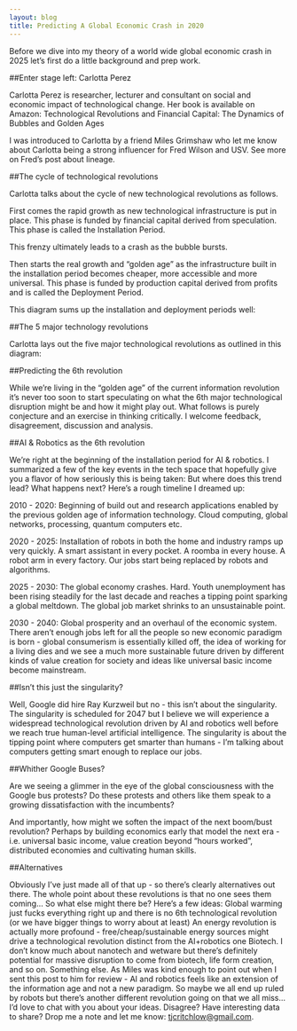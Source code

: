```yaml
---
layout: blog
title: Predicting A Global Economic Crash in 2020
---
```


Before we dive into my theory of a world wide global economic crash in 2025 let’s first do a little background and prep work.

##Enter stage left: Carlotta Perez

Carlotta Perez is researcher, lecturer and consultant on social and economic impact of technological change. Her book is available on Amazon: Technological Revolutions and Financial Capital: The Dynamics of Bubbles and Golden Ages

I was introduced to Carlotta by a friend Miles Grimshaw who let me know about Carlotta being a strong influencer for Fred Wilson and USV. See more on Fred’s post about lineage.

##The cycle of technological revolutions

Carlotta talks about the cycle of new technological revolutions as follows.

First comes the rapid growth as new technological infrastructure is put in place. This phase is funded by financial capital derived from speculation. This phase is called the Installation Period.

This frenzy ultimately leads to a crash as the bubble bursts.

Then starts the real growth and “golden age” as the infrastructure built in the installation period becomes cheaper, more accessible and more universal. This phase is funded by production capital derived from profits and is called the Deployment Period.

This diagram sums up the installation and deployment periods well:

##The 5 major technology revolutions

Carlotta lays out the five major technological revolutions as outlined in this diagram:

##Predicting the 6th revolution

While we’re living in the “golden age” of the current information revolution it’s never too soon to start speculating on what the 6th major technological disruption might be and how it might play out. What follows is purely conjecture and an exercise in thinking critically. I welcome feedback, disagreement, discussion and analysis.

##AI & Robotics as the 6th revolution

We’re right at the beginning of the installation period for AI & robotics. I summarized a few of the key events in the tech space that hopefully give you a flavor of how seriously this is being taken: But where does this trend lead? What happens next? Here’s a rough timeline I dreamed up:

2010 - 2020: Beginning of build out and research applications enabled by the previous golden age of information technology. Cloud computing, global networks, processing, quantum computers etc.

2020 - 2025: Installation of robots in both the home and industry ramps up very quickly. A smart assistant in every pocket. A roomba in every house. A robot arm in every factory. Our jobs start being replaced by robots and algorithms.

2025 - 2030: The global economy crashes. Hard. Youth unemployment has been rising steadily for the last decade and reaches a tipping point sparking a global meltdown. The global job market shrinks to an unsustainable point.

2030 - 2040: Global prosperity and an overhaul of the economic system. There aren’t enough jobs left for all the people so new economic paradigm is born - global consumerism is essentially killed off, the idea of working for a living dies and we see a much more sustainable future driven by different kinds of value creation for society and ideas like universal basic income become mainstream.

##Isn’t this just the singularity?

Well, Google did hire Ray Kurzweil but no - this isn’t about the singularity. The singularity is scheduled for 2047 but I believe we will experience a widespread technological revolution driven by AI and robotics well before we reach true human-level artificial intelligence. The singularity is about the tipping point where computers get smarter than humans - I’m talking about computers getting smart enough to replace our jobs.

##Whither Google Buses?

Are we seeing a glimmer in the eye of the global consciousness with the Google bus protests? Do these protests and others like them speak to a growing dissatisfaction with the incumbents?

And importantly, how might we soften the impact of the next boom/bust revolution? Perhaps by building economics early that model the next era - i.e. universal basic income, value creation beyond “hours worked”, distributed economies and cultivating human skills.

##Alternatives

Obviously I’ve just made all of that up - so there’s clearly alternatives out there. The whole point about these revolutions is that no one sees them coming… So what else might there be? Here’s a few ideas:
Global warming just fucks everything right up and there is no 6th technological revolution (or we have bigger things to worry about at least)
An energy revolution is actually more profound - free/cheap/sustainable energy sources might drive a technological revolution distinct from the AI+robotics one
Biotech. I don’t know much about nanotech and wetware but there’s definitely potential for massive disruption to come from biotech, life form creation, and so on.
Something else. As Miles was kind enough to point out when I sent this post to him for review - AI and robotics feels like an extension of the information age and not a new paradigm. So maybe we all end up ruled by robots but there’s another different revolution going on that we all miss…
I’d love to chat with you about your ideas. Disagree? Have interesting data to share? Drop me a note and let me know: tjcritchlow@gmail.com.
